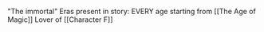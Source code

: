 "The immortal"
Eras present in story:
EVERY age starting from [[The Age of Magic]]
Lover of [[Character F]]